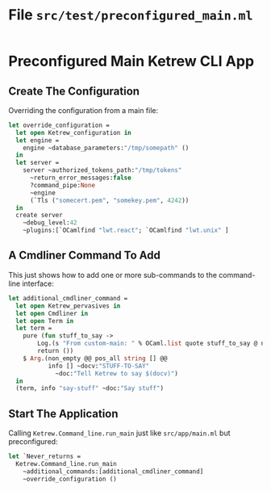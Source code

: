 # File `src/test/preconfigured_main.ml`

```ocaml

```

Preconfigured Main Ketrew CLI App
=================================


Create The Configuration
------------------------

Overriding the configuration from a main file:

```ocaml
let override_configuration =
  let open Ketrew_configuration in
  let engine =
    engine ~database_parameters:"/tmp/somepath" ()
  in
  let server =
    server ~authorized_tokens_path:"/tmp/tokens"
      ~return_error_messages:false
      ?command_pipe:None
      ~engine
      (`Tls ("somecert.pem", "somekey.pem", 4242))
  in
  create server
    ~debug_level:42
    ~plugins:[`OCamlfind "lwt.react"; `OCamlfind "lwt.unix" ]

```

A Cmdliner Command To Add
-------------------------

This just shows how to add one or more sub-commands to the command-line
interface:

```ocaml
let additional_cmdliner_command =
  let open Ketrew_pervasives in
  let open Cmdliner in
  let open Term in
  let term =
    pure (fun stuff_to_say ->
        Log.(s "From custom-main: " % OCaml.list quote stuff_to_say @ normal);
        return ())
    $ Arg.(non_empty @@ pos_all string [] @@
           info [] ~docv:"STUFF-TO-SAY" 
             ~doc:"Tell Ketrew to say $(docv)") 
  in
  (term, info "say-stuff" ~doc:"Say stuff")


```

Start The Application
---------------------

Calling `Ketrew.Command_line.run_main`
just like `src/app/main.ml` but preconfigured:

```ocaml
let `Never_returns =
  Ketrew.Command_line.run_main
    ~additional_commands:[additional_cmdliner_command]
    ~override_configuration ()
```
